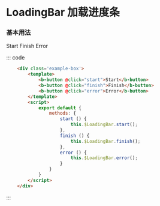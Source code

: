 # LoadingBar 加载进度条

### 基本用法

<div class='example'>
    <div class="example-box">
        <b-button @on-click="start">Start</b-button>
        <b-button @on-click="finish">Finish</b-button>
        <b-button @on-click="error">Error</b-button>
    </div>
    <script>
        export default {
            methods: {
                start () {
                    this.$LoadingBar.start();
                },
                finish () {
                    this.$LoadingBar.finish();
                },
                error () {
                    this.$LoadingBar.error();
                }
            }
        }
    </script>

::: code
```html
    <div class='example-box'>
        <template>
            <b-button @click="start">Start</b-button>
            <b-button @click="finish">Finish</b-button>
            <b-button @click="error">Error</b-button>
        </template>
        <script>
            export default {
                methods: {
                    start () {
                        this.$LoadingBar.start();
                    },
                    finish () {
                        this.$LoadingBar.finish();
                    },
                    error () {
                        this.$LoadingBar.error();
                    }
                }
            }
        </script>
    </div>
```
:::
</div>

<script>
    export default {
        methods: {
            start () {
                console.log(1234)
                this.$LoadingBar.start();
            },
            finish () {
                this.$LoadingBar.finish();
            },
            error () {
                this.$LoadingBar.error();
            }
        }
    }
</script>